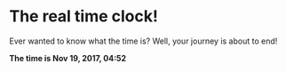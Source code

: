 # The real time clock!

Ever wanted to know what the time is? Well, your journey is about to end!

**The time is Nov 19, 2017, 04:52**